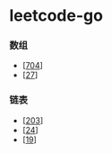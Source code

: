 # leetcode-go

### 数组
- [[704](https://github.com/ZX-shuai/leetcode-go/blob/main/src/%E6%95%B0%E7%BB%84/704)]  
- [[27](https://github.com/ZX-shuai/leetcode-go/blob/main/src/%E6%95%B0%E7%BB%84/27.md)]

### 链表
- [[203](https://github.com/ZX-shuai/leetcode-go/blob/main/src/%E9%93%BE%E8%A1%A8/203.md)]
- [[24](https://github.com/ZX-shuai/leetcode-go/blob/main/src/%E9%93%BE%E8%A1%A8/24.md)]
- [[19](https://github.com/ZX-shuai/leetcode-go/blob/main/src/%E9%93%BE%E8%A1%A8/19.md)]
